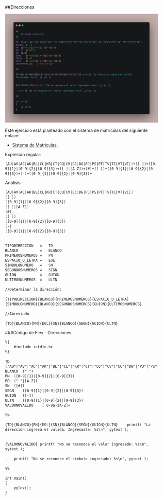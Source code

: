 ##Direcciones

<p align="center">
	<img src="https://github.com/BrayanAngaritaR/flex/blob/master/images/direcciones.png">
</p>

Este ejercicio está planteado con el sistema de matrículas del siguiente enlace.

- [Sistema de Matrículas](https://www.sistemamatriculas.gov.co/ayuda/direccciones.pdf).

Expresión regular:

```
(AU|AV|AC|AK|BL|CL|KR|CT|CQ|CV|CC|DG|PJ|PS|PT|TV|TC|VT|VI|)+([ ])+([0-9]{1}|[0-9]{2}|[0-9]{3})+([ ]|[A-Z])+(#)+([ ])+([0-9]{1}|[0-9]{2}|[0-9]{3})+(-)+([0-9]{1}|[0-9]{2}|[0-9]{3})+
```
Análisis:

```
(AU|AV|AC|AK|BL|CL|KR|CT|CQ|CV|CC|DG|PJ|PS|PT|TV|TC|VT|VI|)
([ ])
([0-9]{1}|[0-9]{2}|[0-9]{3})
([ ]|[A-Z])
(#)
([ ])
([0-9]{1}|[0-9]{2}|[0-9]{3})
(-)
([0-9]{1}|[0-9]{2}|[0-9]{3})


TIPODIRECCION 	= 	TD
BLANCO			=	BLANCO
PRIMEROSNUMEROS =	PN
ESPACIO_O_LETRA =	EOL
SIMBOLONUMERO 	=	SN
SEGUNDOSNUMEROS =	SEGN
GUION 			=	GUION
ULTIMOSNUMEROS 	=	ULTN

//Determinar la dirección: 

{TIPODIRECCION}{BLANCO}{PRIMEROSNUMEROS}{ESPACIO_O_LETRA}{SIMBOLONUMERO}{BLANCO}{SEGUNDOSNUMEROS}{GUION}{ULTIMOSNUMEROS}

//Abreviado

{TD}{BLANCO}{PN}{EOL}{SN}{BLANCO}{SEGN}{GUION}{ULTN}
```

###Código de Flex - Direcciones

```
%{
	#include <stdio.h>
%}

TD	("AU"|"AV"|"AC"|"AK"|"BL"|"CL"|"KR"|"CT"|"CQ"|"CV"|"CC"|"DG"|"PJ"|"PS"|"PT"|"TV"|"TC"|"VT"|"VI") 
BLANCO	(" ")
PN	([0-9]{1}|[0-9]{2}|[0-9]{3}) 
EOL	(" "|[A-Z]) 
SN	([#]) 
SEGN	([0-9]{1}|[0-9]{2}|[0-9]{3}) 
GUION	([-])
ULTN	([0-9]{1}|[0-9]{2}|[0-9]{3}) 
VALORNOVALIDO    [ 0-9a-zA-Z]+

%%

{TD}{BLANCO}{PN}{EOL}{SN}{BLANCO}{SEGN}{GUION}{ULTN}	printf( "La direccion ingresa es valida. Ingresaste: %s\n", yytext );


{VALORNOVALIDO}	printf( "No se reconoce el valor ingresado: %s\n", yytext );

.	printf( "No se reconoce el simbolo ingresado: %s\n", yytext );

%%

int main()
{
	yylex();
}
```